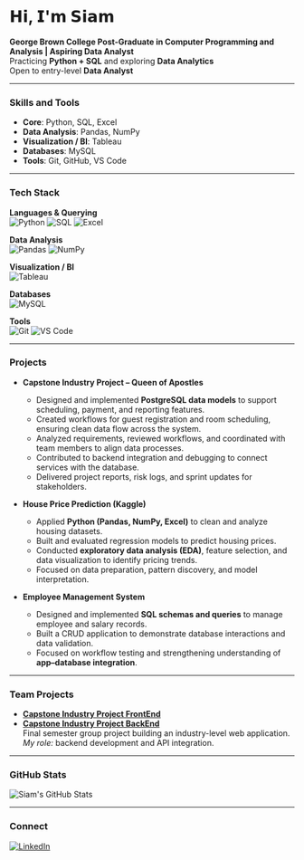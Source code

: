# 𝗛𝗶, 𝗜'𝗺 𝗦𝗶𝗮𝗺

**George Brown College Post-Graduate in Computer Programming and Analysis | Aspiring Data Analyst**  
Practicing **Python + SQL** and exploring **Data Analytics**  
Open to entry-level **Data Analyst**

--- 

### Skills and Tools  

- **Core**: Python, SQL, Excel  
- **Data Analysis**: Pandas, NumPy  
- **Visualization / BI**: Tableau  
- **Databases**: MySQL  
- **Tools**: Git, GitHub, VS Code  

--- 

### Tech Stack

**Languages & Querying**  
![Python](https://img.shields.io/badge/Python-3776AB?style=for-the-badge&logo=python&logoColor=white)
![SQL](https://img.shields.io/badge/SQL-003B57?style=for-the-badge&logo=postgresql&logoColor=white)
![Excel](https://img.shields.io/badge/Excel-217346?style=for-the-badge&logo=microsoft-excel&logoColor=white)

**Data Analysis**  
![Pandas](https://img.shields.io/badge/Pandas-150458?style=for-the-badge&logo=pandas&logoColor=white)
![NumPy](https://img.shields.io/badge/NumPy-013243?style=for-the-badge&logo=numpy&logoColor=white)

**Visualization / BI**  
![Tableau](https://img.shields.io/badge/Tableau-E97627?style=for-the-badge&logo=tableau&logoColor=white)

**Databases**  
![MySQL](https://img.shields.io/badge/MySQL-005C84?style=for-the-badge&logo=mysql&logoColor=white)

**Tools**  
![Git](https://img.shields.io/badge/Git-F05032?style=for-the-badge&logo=git&logoColor=white)
![VS Code](https://img.shields.io/badge/VS%20Code-007ACC?style=for-the-badge&logo=visual-studio-code&logoColor=white)


--- 

### Projects  

- **Capstone Industry Project – Queen of Apostles**  
  - Designed and implemented **PostgreSQL data models** to support scheduling, payment, and reporting features.  
  - Created workflows for guest registration and room scheduling, ensuring clean data flow across the system.  
  - Analyzed requirements, reviewed workflows, and coordinated with team members to align data processes.  
  - Contributed to backend integration and debugging to connect services with the database.  
  - Delivered project reports, risk logs, and sprint updates for stakeholders.  

- **House Price Prediction (Kaggle)**  
  - Applied **Python (Pandas, NumPy, Excel)** to clean and analyze housing datasets.  
  - Built and evaluated regression models to predict housing prices.  
  - Conducted **exploratory data analysis (EDA)**, feature selection, and data visualization to identify pricing trends.  
  - Focused on data preparation, pattern discovery, and model interpretation.  

- **Employee Management System**  
  - Designed and implemented **SQL schemas and queries** to manage employee and salary records.  
  - Built a CRUD application to demonstrate database interactions and data validation.  
  - Focused on workflow testing and strengthening understanding of **app–database integration**.  
  

---

### Team Projects
- **[Capstone Industry Project FrontEnd](https://github.com/Bajorum/Capstone-IndustryProject-frontend)**
- **[Capstone Industry Project BackEnd](https://github.com/DiegoHidenori/Capstone-IndustryProject-Backend)**  
  Final semester group project building an industry-level web application.  
  *My role:* backend development and API integration.  

---

### GitHub Stats
![Siam's GitHub Stats](https://github-readme-stats.vercel.app/api?username=siam9922&show_icons=true&theme=tokyonight)

---

### Connect
[![LinkedIn](https://img.shields.io/badge/LinkedIn-blue?style=for-the-badge&logo=linkedin&logoColor=white)](https://www.linkedin.com/in/siam-hasan-bb5343377/)  
